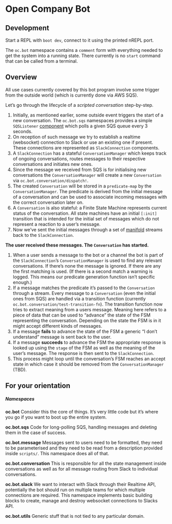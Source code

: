 # Open Company Bot

## Development

Start a REPL with `boot dev`, connect to it using the printed nREPL port.

The `oc.bot` namespace contains a `comment` form with everything needed to get the system into a running state. There currently is no `start` command that can be called from a terminal.

## Overview

All use cases currently covered by this bot program involve some trigger from the outside world (which is currently done via AWS SQS).

Let’s go through the lifecycle of a *scripted conversation* step-by-step.

1. Initially, as mentioned earlier, some outside event triggers the start of a new conversation. The `oc.bot.sqs` namespaces provides a simple `SQSListener` [component][component] which polls a given SQS queue every 3 seconds.
2. On reception of such message we try to establish a realtime (websocket) connection to Slack or use an existing one if present. These connections are represented as `SlackConnection` components.
3. A `SlackConnection` has a stateful `ConversationManager` which keeps track of ongoing conversations, routes messages to their respective conversations and initiates new ones.
4. Since the message we received from SQS is for initialising new conversations the `ConversationManager` will create a new `Conversation` via `oc.bot.conversation/dispatch!`.
5. The created `Conversation` will be stored in a `predicate-map` by the `ConversationManager`. The predicate is derived from the initial message of a conversation and can be used to associate incoming messages with the correct conversation later on.
6. A `Conversation` is also stateful: a Finite State Machine represents current status of the conversation. All state machines have an initial `[:init]` transition that is intended for the initial set of messages which do not represent a reaction to a user’s message.
7. Now we’ve sent the initial messages through a set of [manifold][manifold] streams back to the `SlackConnection`.

**The user received these messages. The `Conversation` has started.**

1. When a user sends a message to the bot or a channel the bot is part of the `SlackConnection`’s `ConversationManager` is used to find any relevant conversations. If there’s none the message is ignored. If there are any the first matching is used. (If there is a second match a warning is logged. This means our predicate generation function isn’t specific enough.)
2. If a message matches the predicate it’s passed to the `Conversation` through a stream. Every message to a `Conversation` (even the initial ones from SQS) are handled via a transition function (currently `oc.bot.conversation/test-transition-fn`). The transition function now tries to extract meaning from a users message. Meaning here refers to a piece of data that can be used to “advance” the state of the FSM representing the conversation. Depending on the state the FSM is in it might accept different kinds of messages.
3. If a message **fails** to advance the state of the FSM a generic “I don’t understand” message is sent back to the user.
4. If a message **succeeds** to advance the FSM the appropriate response is looked up using the `stage` of the FSM as well as the meaning of the user’s message. The response is then sent to the `SlackConnection`.
5. This process might loop until the conversation’s FSM reaches an accept state in which case it should be removed from the `ConversationManager` (TBD).

## For your orientation 
##### Namespaces

**oc.bot**
Consider this the core of things. It’s very little code but it’s where you go if you want to boot up the entire system.

**oc.bot.sqs**
Code for long-polling SQS, handling messages and deleting them in the case of success.

**oc.bot.message**
Messages sent to users need to be formatted, they need to be parameterised and they need to be read from a description provided inside `scripts/`. This namespace does all of that.

**oc.bot.conversation**
This is responsible for all the state management inside conversations as well as for all message routing from Slack to individual conversations.

**oc.bot.slack**
We want to interact with Slack through their Realtime API, potentially the bot should run on multiple teams for which multiple connections are required. This namespace implements basic building blocks to create, manage and destroy websocket connections to Slacks API.

**oc.bot.utils**
Generic stuff that is not tied to any particular domain.


[component]: https://github.com/stuartsierra/component
[manifold]: https://github.com/ztellman/manifold